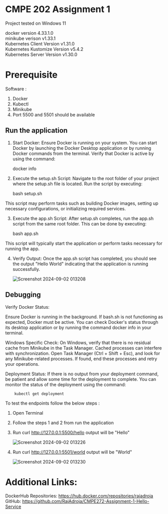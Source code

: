 
# CMPE 202 Assignment 1 


Project tested on Windows 11 

docker version 4.33.1.0     
minikube verison v1.33.1        
Kubernetes Client Version v1.31.0       
Kubernetes Kustomize Version v5.4.2     
Kubernetes Server Version v1.30.0




# Prerequisite
Software : 
1. Docker
2. Kubectl
3. Minikube
4. Port 5500 and 5501 should be available





## Run the application

1. Start Docker:
Ensure Docker is running on your system. You can start Docker by launching the Docker Desktop application or by running Docker commands from the terminal. Verify that Docker is active by using the command:

    docker info

2. Execute the setup.sh Script:
Navigate to the root folder of your project where the setup.sh file is located. Run the script by executing:

    bash setup.sh

This script may perform tasks such as building Docker images, setting up necessary configurations, or initializing required services.

3. Execute the app.sh Script:
After setup.sh completes, run the app.sh script from the same root folder. This can be done by executing:

    bash app.sh

This script will typically start the application or perform tasks necessary for running the app.

4. Verify Output:
Once the app.sh script has completed, you should see the output "Hello World" indicating that the application is running successfully.

    ![Screenshot 2024-09-02 013208](https://github.com/user-attachments/assets/513ed5c6-518e-4a02-ac1f-08b9b6cc6143)

    
## Debugging

Verify Docker Status:

Ensure Docker is running in the background. If bash.sh is not functioning as expected, Docker must be active. You can check Docker's status through its desktop application or by running the command docker info in your terminal.

Windows Specific Check:
On Windows, verify that there is no residual cache from Minikube in the Task Manager. Cached processes can interfere with synchronization. Open Task Manager (Ctrl + Shift + Esc), and look for any Minikube-related processes. If found, end these processes and retry your operations.

Deployment Status:
If there is no output from your deployment command, be patient and allow some time for the deployment to complete. You can monitor the status of the deployment using the command:

        kubectl get deployment

        
To test the endpoints follow the below steps :
1. Open Terminal 
2. Follow the steps 1 and 2 from run the application
3. Run curl http://127.0.0.1:5500/hello output will be "Hello"

    ![Screenshot 2024-09-02 013226](https://github.com/user-attachments/assets/cf7ce32a-d8fd-4e37-9b17-f91da2af4130)


4. Run curl http://127.0.0.1:5501/world output will be "World"
   
   ![Screenshot 2024-09-02 013230](https://github.com/user-attachments/assets/b34aaa9a-113a-4e6e-8bd5-537d27784a15)


# Additional Links:

DockerHub Repositories: https://hub.docker.com/repositories/rajadroja        
GitHub: https://github.com/RajAdroja/CMPE272-Assignment-1-Hello-Service        
